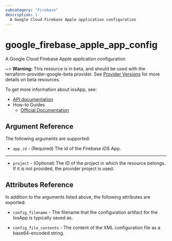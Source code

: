 ```yaml
---
subcategory: "Firebase"
description: |-
  A Google Cloud Firebase Apple application configuration
---
```


# google\_firebase\_apple\_app\_config

A Google Cloud Firebase Apple application configuration

~> **Warning:** This resource is in beta, and should be used with the terraform-provider-google-beta provider.
See [Provider Versions](https://terraform.io/docs/providers/google/guides/provider_versions.html) for more details on beta resources.

To get more information about iosApp, see:

* [API documentation](https://firebase.google.com/docs/projects/api/reference/rest/v1beta1/projects.iosApps)
* How-to Guides
    * [Official Documentation](https://firebase.google.com/)


## Argument Reference
The following arguments are supported:

* `app_id` - (Required) The id of the Firebase iOS App.

- - -

* `project` - (Optional) The ID of the project in which the resource belongs. If it
    is not provided, the provider project is used.

## Attributes Reference

In addition to the arguments listed above, the following attributes are exported:

* `config_filename` -
  The filename that the configuration artifact for the IosApp is typically saved as.

* `config_file_contents` -
  The content of the XML configuration file as a base64-encoded string.
